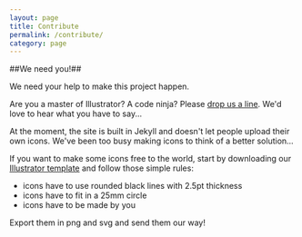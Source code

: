 ```yaml
---
layout: page
title: Contribute
permalink: /contribute/
category: page
---
```


##We need you!##

We need your help to make this project happen. 

Are you a master of Illustrator? A code ninja? Please [drop us a line](mailto:icons@tinktank.club). We'd love to hear what you have to say... 

At the moment, the site is built in Jekyll and doesn't let people upload their own icons. We've been too busy making icons to think of a better solution... 

If you want to make some icons free to the world, start by downloading our [Illustrator template](http://icons.tinktank.club/assets/icon_template.ai) and follow those simple rules: 

- icons have to use rounded black lines with 2.5pt thickness 
- icons have to fit in a 25mm circle 
- icons have to be made by you 

Export them in png and svg and send them our way! 